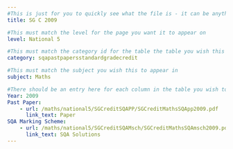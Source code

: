 ```yaml
---
#This is just for you to quickly see what the file is - it can be anything you want
title: SG C 2009

#This must match the level for the page you want it to appear on
level: National 5

#This must match the category id for the table the table you wish this to appear in
category: sqapastpapersstandardgradecredit

#This must match the subject you wish this to appear in
subject: Maths

#There should be an entry here for each column in the table you wish to populate:
Year: 2009
Past Paper:
    - url: /maths/national5/SGCreditSQAPP/SGCreditMathsSQApp2009.pdf
      link_text: Paper
SQA Marking Scheme:
    - url: /maths/national5/SGCreditSQAMsch/SGCreditMathsSQAmsch2009.pdf
      link_text: SQA Solutions
---
```


